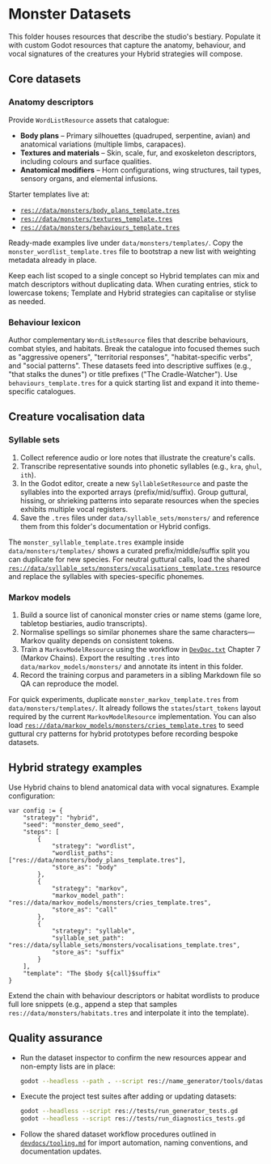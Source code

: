 # Monster Datasets

This folder houses resources that describe the studio's bestiary. Populate it with custom Godot resources that capture the anatomy, behaviour, and vocal signatures of the creatures your Hybrid strategies will compose.

## Core datasets

### Anatomy descriptors

Provide `WordListResource` assets that catalogue:

- **Body plans** – Primary silhouettes (quadruped, serpentine, avian) and anatomical variations (multiple limbs, carapaces).
- **Textures and materials** – Skin, scale, fur, and exoskeleton descriptors, including colours and surface qualities.
- **Anatomical modifiers** – Horn configurations, wing structures, tail types, sensory organs, and elemental infusions.

Starter templates live at:

- [`res://data/monsters/body_plans_template.tres`](body_plans_template.tres)
- [`res://data/monsters/textures_template.tres`](textures_template.tres)
- [`res://data/monsters/behaviours_template.tres`](behaviours_template.tres)

Ready-made examples live under `data/monsters/templates/`. Copy the
`monster_wordlist_template.tres` file to bootstrap a new list with weighting
metadata already in place.

Keep each list scoped to a single concept so Hybrid templates can mix and match descriptors without duplicating data. When curating entries, stick to lowercase tokens; Template and Hybrid strategies can capitalise or stylise as needed.

### Behaviour lexicon

Author complementary `WordListResource` files that describe behaviours, combat styles, and habitats. Break the catalogue into focused themes such as "aggressive openers", "territorial responses", "habitat-specific verbs", and "social patterns". These datasets feed into descriptive suffixes (e.g., "that stalks the dunes") or title prefixes ("The Cradle-Watcher"). Use `behaviours_template.tres` for a quick starting list and expand it into theme-specific catalogues.

## Creature vocalisation data

### Syllable sets

1. Collect reference audio or lore notes that illustrate the creature's calls.
2. Transcribe representative sounds into phonetic syllables (e.g., `kra`, `ghul`, `ith`).
3. In the Godot editor, create a new `SyllableSetResource` and paste the syllables into the exported arrays (prefix/mid/suffix). Group guttural, hissing, or shrieking patterns into separate resources when the species exhibits multiple vocal registers.
4. Save the `.tres` files under `data/syllable_sets/monsters/` and reference them from this folder's documentation or Hybrid configs.

The `monster_syllable_template.tres` example inside `data/monsters/templates/`
shows a curated prefix/middle/suffix split you can duplicate for new species.
For neutral guttural calls, load the shared
[`res://data/syllable_sets/monsters/vocalisations_template.tres`](../syllable_sets/monsters/vocalisations_template.tres)
resource and replace the syllables with species-specific phonemes.

### Markov models

1. Build a source list of canonical monster cries or name stems (game lore, tabletop bestiaries, audio transcripts).
2. Normalise spellings so similar phonemes share the same characters—Markov quality depends on consistent tokens.
3. Train a `MarkovModelResource` using the workflow in [`DevDoc.txt`](../../DevDoc.txt) Chapter 7 (Markov Chains). Export the resulting `.tres` into `data/markov_models/monsters/` and annotate its intent in this folder.
4. Record the training corpus and parameters in a sibling Markdown file so QA can reproduce the model.

For quick experiments, duplicate `monster_markov_template.tres` from
`data/monsters/templates/`. It already follows the `states`/`start_tokens`
layout required by the current `MarkovModelResource` implementation. You can
also load [`res://data/markov_models/monsters/cries_template.tres`](../markov_models/monsters/cries_template.tres)
to seed guttural cry patterns for hybrid prototypes before recording bespoke
datasets.

## Hybrid strategy examples

Use Hybrid chains to blend anatomical data with vocal signatures. Example configuration:

```gdscript
var config := {
    "strategy": "hybrid",
    "seed": "monster_demo_seed",
    "steps": [
        {
            "strategy": "wordlist",
            "wordlist_paths": ["res://data/monsters/body_plans_template.tres"],
            "store_as": "body"
        },
        {
            "strategy": "markov",
            "markov_model_path": "res://data/markov_models/monsters/cries_template.tres",
            "store_as": "call"
        },
        {
            "strategy": "syllable",
            "syllable_set_path": "res://data/syllable_sets/monsters/vocalisations_template.tres",
            "store_as": "suffix"
        }
    ],
    "template": "The $body ${call}$suffix"
}
```

Extend the chain with behaviour descriptors or habitat wordlists to produce full lore snippets (e.g., append a step that samples `res://data/monsters/habitats.tres` and interpolate it into the template).

## Quality assurance

- Run the dataset inspector to confirm the new resources appear and non-empty lists are in place:
  ```bash
  godot --headless --path . --script res://name_generator/tools/dataset_inspector.gd
  ```
- Execute the project test suites after adding or updating datasets:
  ```bash
  godot --headless --script res://tests/run_generator_tests.gd
  godot --headless --script res://tests/run_diagnostics_tests.gd
  ```
- Follow the shared dataset workflow procedures outlined in [`devdocs/tooling.md`](../../devdocs/tooling.md) for import automation, naming conventions, and documentation updates.
